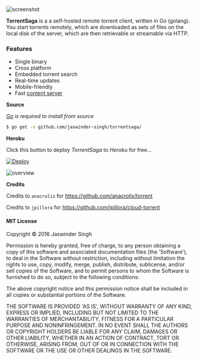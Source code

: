 <img src="http://i.imgur.com/GtTmKUo.png" alt="screenshot"/>

**TorrentSaga** is a a self-hosted remote torrent client, written in Go (golang). You start torrents remotely, which are downloaded as sets of files on the local disk of the server, which are then retrievable or streamable via HTTP.

### Features

* Single binary
* Cross platform
* Embedded torrent search
* Real-time updates
* Mobile-friendly
* Fast [content server](http://golang.org/pkg/net/http/#ServeContent)

**Source**

*[Go](https://golang.org/dl/) is required to install from source*

``` sh
$ go get -v github.com/jaswinder-singh/torrentsaga/
```

**Heroku**

Click this button to deploy *TorrentSaga* to *Heroku* for free...

[![Deploy](https://www.herokucdn.com/deploy/button.png)](https://heroku.com/deploy)


![overview](https://docs.google.com/drawings/d/1ekyeGiehwQRyi6YfFA4_tQaaEpUaS8qihwJ-s3FT_VU/pub?w=606&h=305)


**Credits**

Credits to `anacrolix` for https://github.com/anacrolix/torrent

Credits to `jpillora` for https://github.com/jpillora/cloud-torrent


#### MIT License

Copyright © 2016 Jaswinder Singh

Permission is hereby granted, free of charge, to any person obtaining
a copy of this software and associated documentation files (the
'Software'), to deal in the Software without restriction, including
without limitation the rights to use, copy, modify, merge, publish,
distribute, sublicense, and/or sell copies of the Software, and to
permit persons to whom the Software is furnished to do so, subject to
the following conditions:

The above copyright notice and this permission notice shall be
included in all copies or substantial portions of the Software.

THE SOFTWARE IS PROVIDED 'AS IS', WITHOUT WARRANTY OF ANY KIND,
EXPRESS OR IMPLIED, INCLUDING BUT NOT LIMITED TO THE WARRANTIES OF
MERCHANTABILITY, FITNESS FOR A PARTICULAR PURPOSE AND NONINFRINGEMENT.
IN NO EVENT SHALL THE AUTHORS OR COPYRIGHT HOLDERS BE LIABLE FOR ANY
CLAIM, DAMAGES OR OTHER LIABILITY, WHETHER IN AN ACTION OF CONTRACT,
TORT OR OTHERWISE, ARISING FROM, OUT OF OR IN CONNECTION WITH THE
SOFTWARE OR THE USE OR OTHER DEALINGS IN THE SOFTWARE.
